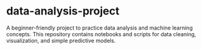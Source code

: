 # data-analysis-project
A beginner-friendly project to practice data analysis and machine learning concepts. This repository contains notebooks and scripts for data cleaning, visualization, and simple predictive models.
